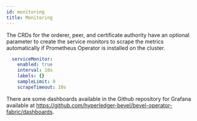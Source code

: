 ```yaml
---
id: monitoring
title: Monitoring
---
```


The CRDs for the orderer, peer, and certificate authority have an optional parameter to create the service monitors to scrape the metrics automatically if Prometheus Operator is installed on the cluster.


```yaml
  serviceMonitor:
    enabled: true
    interval: 10s
    labels: {}
    sampleLimit: 0
    scrapeTimeout: 10s
```

There are some dashboards available in the Github repository for Grafana available at https://github.com/hyperledger-bevel/bevel-operator-fabric/dashboards.
